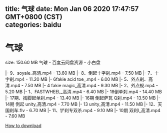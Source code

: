 
title: 气球
date: Mon Jan 06 2020 17:47:57 GMT+0800 (CST)    
categories: baidu
---

# 气球
size: 150.60 MB
 气球 - 百度云网盘资源 - 小白盘
 
|- 9、soyale_高清.mp4 - 13.60 MB
|- 8、倒起十字刹.mp4 - 7.50 MB
|- 7、十字刹.mp4 - 11.20 MB
|- 6fakie acid toe_.mp4 - 6.00 MB
|- 5、外点刹、高清.mp4 - 7.50 MB
|- 4 fakie magic_高清.mp4 - 9.30 MB
|- 2、外点规.mp4 - 5.20 MB
|- 1、FASTWHEEL_高清.mp4 - 6.40 MB
|- 18倒单刹.mp4 - 14.40 MB
|- 17期、掏脚起单刹.mp4 - 13.40 MB
|- 16期 倒起萨瓦 Q刹.mp4 - 13.50 MB
|- 14期 倒起 unity_高清.mp4 - 7.70 MB
|- 13 unity_高清.mp4 - 11.50 MB
|- 12、天国刹车.flv - 6.70 MB
|- 11、铲刹专双杀.mp4 - 9.10 MB
|- 10期 双刹l_高清.mp4 - 7.60 MB

[How to download](https://bpcam.bemobtrk.com/go/2ceec3aa-1ca2-46d6-b9ff-aaa5c184517c?jno=3768)